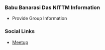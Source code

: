 ### Babu Banarasi Das NITTM Information
* Provide Group Information

### Social Links
* [Meetup](#)


